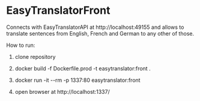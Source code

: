 # EasyTranslatorFront

Connects with EasyTranslatorAPI at http://localhost:49155 and allows to translate sentences from English, French and German to any other of those.

How to run:

1) clone repository

2) docker build -f Dockerfile.prod -t easytranslator:front .

3) docker run -it --rm -p 1337:80 easytranslator:front

4) open browser at http://localhost:1337/
